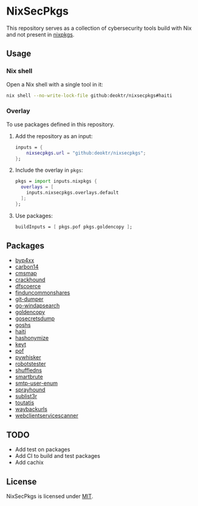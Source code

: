 # NixSecPkgs

This repository serves as a collection of cybersecurity tools build with Nix and not present in [nixpkgs](https://github.com/NixOS/nixpkgs).

## Usage

### Nix shell

Open a Nix shell with a single tool in it:

```bash
nix shell --no-write-lock-file github:deoktr/nixsecpkgs#haiti
```

### Overlay

To use packages defined in this repository.

1. Add the repository as an input:

   ```nix
   inputs = {
       nixsecpkgs.url = "github:deoktr/nixsecpkgs";
   };
   ```

2. Include the overlay in `pkgs`:

   ```nix
   pkgs = import inputs.nixpkgs {
     overlays = [
       inputs.nixsecpkgs.overlays.default
     ];
   };
   ```

3. Use packages:

   ```nix
   buildInputs = [ pkgs.pof pkgs.goldencopy ];
   ```

## Packages

- [byp4xx](https://github.com/lobuhi/byp4xx)
- [carbon14](https://github.com/Lazza/Carbon14)
- [cmsmap](https://github.com/dionach/CMSmap)
- [crackhound](https://github.com/trustedsec/CrackHound)
- [dfscoerce](https://github.com/Wh04m1001/DFSCoerce)
- [finduncommonshares](https://github.com/p0dalirius/pyFindUncommonShares)
- [git-dumper](https://github.com/arthaud/git-dumper)
- [go-windapsearch](https://github.com/ropnop/go-windapsearch)
- [goldencopy](https://github.com/Dramelac/GoldenCopy)
- [gosecretsdump](https://github.com/C-Sto/gosecretsdump)
- [goshs](https://github.com/patrickhener/goshs)
- [haiti](https://github.com/noraj/haiti)
- [hashonymize](https://github.com/ShutdownRepo/hashonymize)
- [keyt](https://github.com/deoktr/keyt)
- [pof](https://github.com/deoktr/pof)
- [pywhisker](https://github.com/ShutdownRepo/pywhisker)
- [robotstester](https://github.com/p0dalirius/robotstester)
- [shuffledns](https://github.com/projectdiscovery/shuffledns)
- [smartbrute](https://github.com/ShutdownRepo/smartbrute)
- [smtp-user-enum](https://github.com/cytopia/smtp-user-enum)
- [sprayhound](https://github.com/Hackndo/sprayhound)
- [sublist3r](https://github.com/aboul3la/Sublist3r)
- [toutatis](https://github.com/megadose/toutatis)
- [waybackurls](https://github.com/tomnomnom/waybackurls)
- [webclientservicescanner](https://github.com/Hackndo/WebclientServiceScanner)

## TODO

- Add test on packages
- Add CI to build and test packages
- Add cachix

## License

NixSecPkgs is licensed under [MIT](./LICENSE).
